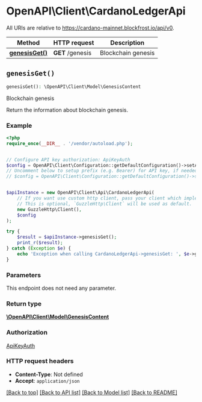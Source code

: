 # OpenAPI\Client\CardanoLedgerApi

All URIs are relative to https://cardano-mainnet.blockfrost.io/api/v0.

Method | HTTP request | Description
------------- | ------------- | -------------
[**genesisGet()**](CardanoLedgerApi.md#genesisGet) | **GET** /genesis | Blockchain genesis


## `genesisGet()`

```php
genesisGet(): \OpenAPI\Client\Model\GenesisContent
```

Blockchain genesis

Return the information about blockchain genesis.

### Example

```php
<?php
require_once(__DIR__ . '/vendor/autoload.php');


// Configure API key authorization: ApiKeyAuth
$config = OpenAPI\Client\Configuration::getDefaultConfiguration()->setApiKey('project_id', 'YOUR_API_KEY');
// Uncomment below to setup prefix (e.g. Bearer) for API key, if needed
// $config = OpenAPI\Client\Configuration::getDefaultConfiguration()->setApiKeyPrefix('project_id', 'Bearer');


$apiInstance = new OpenAPI\Client\Api\CardanoLedgerApi(
    // If you want use custom http client, pass your client which implements `GuzzleHttp\ClientInterface`.
    // This is optional, `GuzzleHttp\Client` will be used as default.
    new GuzzleHttp\Client(),
    $config
);

try {
    $result = $apiInstance->genesisGet();
    print_r($result);
} catch (Exception $e) {
    echo 'Exception when calling CardanoLedgerApi->genesisGet: ', $e->getMessage(), PHP_EOL;
}
```

### Parameters

This endpoint does not need any parameter.

### Return type

[**\OpenAPI\Client\Model\GenesisContent**](../Model/GenesisContent.md)

### Authorization

[ApiKeyAuth](../../README.md#ApiKeyAuth)

### HTTP request headers

- **Content-Type**: Not defined
- **Accept**: `application/json`

[[Back to top]](#) [[Back to API list]](../../README.md#endpoints)
[[Back to Model list]](../../README.md#models)
[[Back to README]](../../README.md)
